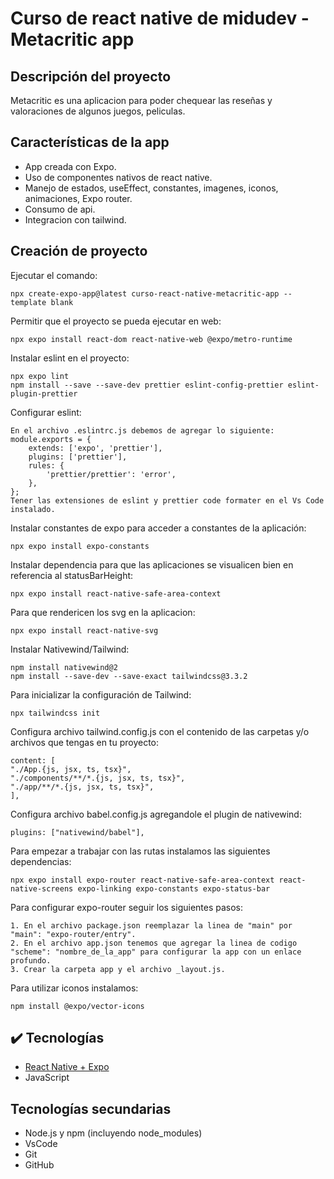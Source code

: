 # Curso de react native de midudev - Metacritic app

## Descripción del proyecto

Metacritic es una aplicacion para poder chequear las reseñas y valoraciones de algunos juegos, peliculas.

## Características de la app

- App creada con Expo.
- Uso de componentes nativos de react native.
- Manejo de estados, useEffect, constantes, imagenes, iconos, animaciones, Expo router.
- Consumo de api.
- Integracion con tailwind.

## Creación de proyecto

Ejecutar el comando:

    npx create-expo-app@latest curso-react-native-metacritic-app --template blank

Permitir que el proyecto se pueda ejecutar en web:

    npx expo install react-dom react-native-web @expo/metro-runtime

Instalar eslint en el proyecto:

    npx expo lint
    npm install --save --save-dev prettier eslint-config-prettier eslint-plugin-prettier

Configurar eslint:

    En el archivo .eslintrc.js debemos de agregar lo siguiente:
    module.exports = {
        extends: ['expo', 'prettier'],
        plugins: ['prettier'],
        rules: {
            'prettier/prettier': 'error',
        },
    };
    Tener las extensiones de eslint y prettier code formater en el Vs Code instalado.

Instalar constantes de expo para acceder a constantes de la aplicación:

    npx expo install expo-constants

Instalar dependencia para que las aplicaciones se visualicen bien en referencia al statusBarHeight:

    npx expo install react-native-safe-area-context

Para que rendericen los svg en la aplicacion:

    npx expo install react-native-svg

Instalar Nativewind/Tailwind:

    npm install nativewind@2
    npm install --save-dev --save-exact tailwindcss@3.3.2

Para inicializar la configuración de Tailwind:

    npx tailwindcss init

Configura archivo tailwind.config.js con el contenido de las carpetas y/o archivos que tengas en tu proyecto:

    content: [
    "./App.{js, jsx, ts, tsx}",
    "./components/**/*.{js, jsx, ts, tsx}",
    "./app/**/*.{js, jsx, ts, tsx}",
    ],

Configura archivo babel.config.js agregandole el plugin de nativewind:

    plugins: ["nativewind/babel"],

Para empezar a trabajar con las rutas instalamos las siguientes dependencias:

    npx expo install expo-router react-native-safe-area-context react-native-screens expo-linking expo-constants expo-status-bar

Para configurar expo-router seguir los siguientes pasos:

    1. En el archivo package.json reemplazar la linea de "main" por "main": "expo-router/entry".
    2. En el archivo app.json tenemos que agregar la linea de codigo "scheme": "nombre_de_la_app" para configurar la app con un enlace profundo.
    3. Crear la carpeta app y el archivo _layout.js.

Para utilizar iconos instalamos:

    npm install @expo/vector-icons

## ✔️ Tecnologías

- [React Native + Expo](https://reactnative.dev/)
- JavaScript

## Tecnologías secundarias

- Node.js y npm (incluyendo node_modules)
- VsCode
- Git
- GitHub
